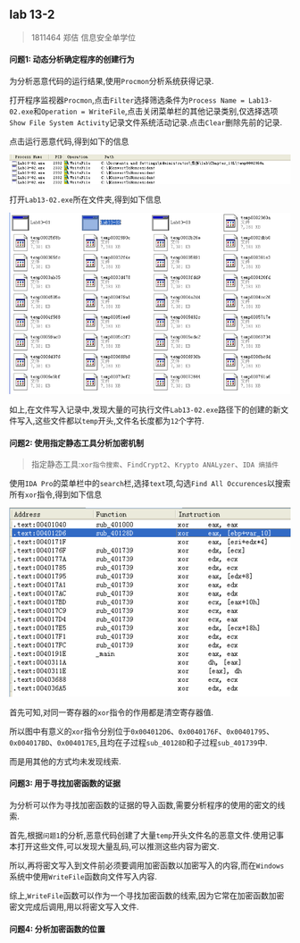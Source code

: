 ## lab 13-2

> 1811464 郑佶 信息安全单学位

#### 问题1: 动态分析确定程序的创建行为

为分析恶意代码的运行结果,使用`Procmon`分析系统获得记录.

打开程序监视器`Procmon`,点击`Filter`选择筛选条件为`Process Name = Lab13-02.exe`和`Operation = WriteFile`,点击关闭菜单栏的其他记录类别,仅选择选项`Show File System Activity`记录文件系统活动记录.点击`Clear`删除先前的记录.

点击运行恶意代码,得到如下的信息

![](../IMG/LAB13-2-1.png)

打开`Lab13-02.exe`所在文件夹,得到如下信息

![](../IMG/LAB13-2-2.png)

如上,在文件写入记录中,发现大量的可执行文件`Lab13-02.exe`路径下的创建的新文件写入,这些文件都以`temp`开头,文件名长度都为`12`个字符.



#### 问题2: 使用指定静态工具分析加密机制

> 指定静态工具:`xor指令搜索`、`FindCrypt2`、`Krypto ANALyzer`、`IDA 熵插件`

使用`IDA Pro`的菜单栏中的`search`栏,选择`text`项,勾选`Find All Occurences`以搜索所有`xor`指令,得到如下信息

![](../IMG/LAB13-2-3.png)

首先可知,对同一寄存器的`xor`指令的作用都是清空寄存器值.

所以图中有意义的`xor`指令分别位于`0x004012D6`、`0x0040176F`、`0x00401795`、`0x004017BD`、`0x004017E5`,且均在子过程`sub_40128D`和子过程`sub_401739`中.

而是用其他的方式均未发现线索.



#### 问题3: 用于寻找加密函数的证据

为分析可以作为寻找加密函数的证据的导入函数,需要分析程序的使用的密文的线索.

首先,根据`问题1`的分析,恶意代码创建了大量`temp`开头文件名的恶意文件.使用记事本打开这些文件,可以发现大量乱码,可以推测这些内容为密文.

所以,再将密文写入到文件前必须要调用加密函数以加密写入的内容,而在`Windows`系统中使用`WriteFile`函数向文件写入内容.

综上,`WriteFile`函数可以作为一个寻找加密函数的线索,因为它常在加密函数加密密文完成后调用,用以将密文写入文件.



#### 问题4: 分析加密函数的位置

